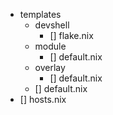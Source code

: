 - templates
    - devshell
        - [] flake.nix
    - module
        - [] default.nix
    - overlay
        - [] default.nix
    - [] default.nix
- [] hosts.nix
